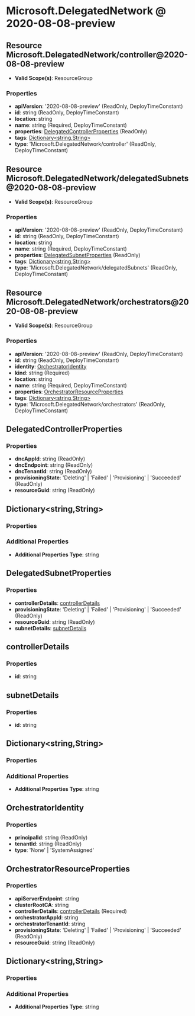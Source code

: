 # Microsoft.DelegatedNetwork @ 2020-08-08-preview

## Resource Microsoft.DelegatedNetwork/controller@2020-08-08-preview
* **Valid Scope(s)**: ResourceGroup
### Properties
* **apiVersion**: '2020-08-08-preview' (ReadOnly, DeployTimeConstant)
* **id**: string (ReadOnly, DeployTimeConstant)
* **location**: string
* **name**: string (Required, DeployTimeConstant)
* **properties**: [DelegatedControllerProperties](#delegatedcontrollerproperties) (ReadOnly)
* **tags**: [Dictionary<string,String>](#dictionarystringstring)
* **type**: 'Microsoft.DelegatedNetwork/controller' (ReadOnly, DeployTimeConstant)

## Resource Microsoft.DelegatedNetwork/delegatedSubnets@2020-08-08-preview
* **Valid Scope(s)**: ResourceGroup
### Properties
* **apiVersion**: '2020-08-08-preview' (ReadOnly, DeployTimeConstant)
* **id**: string (ReadOnly, DeployTimeConstant)
* **location**: string
* **name**: string (Required, DeployTimeConstant)
* **properties**: [DelegatedSubnetProperties](#delegatedsubnetproperties) (ReadOnly)
* **tags**: [Dictionary<string,String>](#dictionarystringstring)
* **type**: 'Microsoft.DelegatedNetwork/delegatedSubnets' (ReadOnly, DeployTimeConstant)

## Resource Microsoft.DelegatedNetwork/orchestrators@2020-08-08-preview
* **Valid Scope(s)**: ResourceGroup
### Properties
* **apiVersion**: '2020-08-08-preview' (ReadOnly, DeployTimeConstant)
* **id**: string (ReadOnly, DeployTimeConstant)
* **identity**: [OrchestratorIdentity](#orchestratoridentity)
* **kind**: string (Required)
* **location**: string
* **name**: string (Required, DeployTimeConstant)
* **properties**: [OrchestratorResourceProperties](#orchestratorresourceproperties)
* **tags**: [Dictionary<string,String>](#dictionarystringstring)
* **type**: 'Microsoft.DelegatedNetwork/orchestrators' (ReadOnly, DeployTimeConstant)

## DelegatedControllerProperties
### Properties
* **dncAppId**: string (ReadOnly)
* **dncEndpoint**: string (ReadOnly)
* **dncTenantId**: string (ReadOnly)
* **provisioningState**: 'Deleting' | 'Failed' | 'Provisioning' | 'Succeeded' (ReadOnly)
* **resourceGuid**: string (ReadOnly)

## Dictionary<string,String>
### Properties
### Additional Properties
* **Additional Properties Type**: string

## DelegatedSubnetProperties
### Properties
* **controllerDetails**: [controllerDetails](#controllerdetails)
* **provisioningState**: 'Deleting' | 'Failed' | 'Provisioning' | 'Succeeded' (ReadOnly)
* **resourceGuid**: string (ReadOnly)
* **subnetDetails**: [subnetDetails](#subnetdetails)

## controllerDetails
### Properties
* **id**: string

## subnetDetails
### Properties
* **id**: string

## Dictionary<string,String>
### Properties
### Additional Properties
* **Additional Properties Type**: string

## OrchestratorIdentity
### Properties
* **principalId**: string (ReadOnly)
* **tenantId**: string (ReadOnly)
* **type**: 'None' | 'SystemAssigned'

## OrchestratorResourceProperties
### Properties
* **apiServerEndpoint**: string
* **clusterRootCA**: string
* **controllerDetails**: [controllerDetails](#controllerdetails) (Required)
* **orchestratorAppId**: string
* **orchestratorTenantId**: string
* **provisioningState**: 'Deleting' | 'Failed' | 'Provisioning' | 'Succeeded' (ReadOnly)
* **resourceGuid**: string (ReadOnly)

## Dictionary<string,String>
### Properties
### Additional Properties
* **Additional Properties Type**: string

